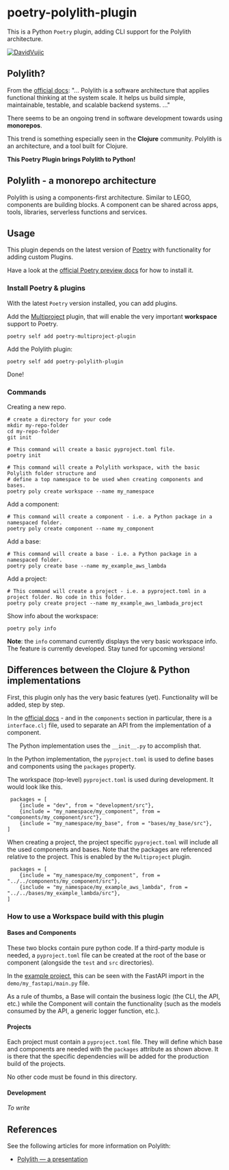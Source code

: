 # poetry-polylith-plugin

This is a Python `Poetry` plugin, adding CLI support for the Polylith architecture.


[![DavidVujic](https://circleci.com/gh/DavidVujic/poetry-polylith-plugin.svg?style=svg)](https://app.circleci.com/pipelines/github/DavidVujic/poetry-polylith-plugin?branch=main&filter=all)


## Polylith?
From the [official docs](https://polylith.gitbook.io/polylith/):
"... Polylith is a software architecture that applies functional thinking at the system
scale. It helps us build simple, maintainable, testable, and scalable backend systems. ..."

There seems to be an ongoing trend in software development towards using __monorepos__.

This trend is something especially seen in the __Clojure__ community. Polylith is an
architecture, and a tool built for Clojure.

__This Poetry Plugin brings Polylith to Python!__


## Polylith - a monorepo architecture
Polylith is using a components-first architecture. Similar to LEGO, components are
building blocks. A component can be shared across apps, tools, libraries, serverless
functions and services. 


## Usage
This plugin depends on the latest version of [Poetry](https://python-poetry.org/)
with functionality for adding custom Plugins.

Have a look at the [official Poetry preview docs](https://python-poetry.org/docs/master/)
for how to install it.


### Install Poetry & plugins
With the latest `Poetry` version installed, you can add plugins.


Add the [Multiproject](https://github.com/DavidVujic/poetry-multiproject-plugin) plugin,
that will enable the very important __workspace__ support to Poetry.
``` shell
poetry self add poetry-multiproject-plugin
```

Add the Polylith plugin:
``` shell
poetry self add poetry-polylith-plugin
```

Done!


### Commands
Creating a new repo.

``` shell
# create a directory for your code
mkdir my-repo-folder
cd my-repo-folder
git init

# This command will create a basic pyproject.toml file.
poetry init

# This command will create a Polylith workspace, with the basic Polylith folder structure and
# define a top namespace to be used when creating components and bases.
poetry poly create workspace --name my_namespace
```

Add a component:

``` shell
# This command will create a component - i.e. a Python package in a namespaced folder.
poetry poly create component --name my_component
```

Add a base:

``` shell
# This command will create a base - i.e. a Python package in a namespaced folder.
poetry poly create base --name my_example_aws_lambda
```

Add a project:

``` shell
# This command will create a project - i.e. a pyproject.toml in a project folder. No code in this folder.
poetry poly create project --name my_example_aws_lambada_project
```

Show info about the workspace:

``` shell
poetry poly info
```
__Note__: the `info` command currently displays the very basic workspace info. The
feature is currently developed. Stay tuned for upcoming versions!


## Differences between the Clojure & Python implementations
First, this plugin only has the very basic features (yet). Functionality will be added,
step by step.

In the [official docs](https://polylith.gitbook.io/polylith/) - and in the `components`
section in particular, there is a `interface.clj` file, used to separate an API from the
implementation of a component.

The Python implementation uses the `__init__.py` to accomplish that.

In the Python implementation, the `pyproject.toml` is used to define bases and
components using the `packages` property.

The workspace (top-level) `pyproject.toml` is used during development. It would look
like this.
``` shell
 packages = [
    {include = "dev", from = "development/src"},
    {include = "my_namespace/my_component", from = "components/my_component/src"},
    {include = "my_namespace/my_base", from = "bases/my_base/src"},
]
```

When creating a project, the project specific `pyproject.toml` will include all the used
components and bases. Note that the packages are referenced relative to the project.
This is enabled by the `Multiproject` plugin.
``` shell
 packages = [
    {include = "my_namespace/my_component", from = "../../components/my_component/src"},
    {include = "my_namespace/my_example_aws_lambda", from = "../../bases/my_example_lambda/src"},
]
```

### How to use a Workspace build with this plugin

#### Bases and Components

These two blocks contain pure python code. If a third-party module is needed, a
`pyproject.toml` file can be created at the root of the base or component (alongside
the `test` and `src` directories).

In the [example project](https://github.com/DavidVujic/python-polylith-example), this
can be seen with the FastAPI import in the `demo/my_fastapi/main.py` file.

As a rule of thumbs, a Base will contain the business logic (the CLI, the API, etc.)
while the Component will contain the functionality (such as the models consumed by the
API, a generic logger function, etc.).

#### Projects

Each project must contain a `pyproject.toml` file. They will define which base and
components are needed with the `packages` attribute as shown above. It is there that the
specific dependencies will be added for the production build of the projects.

No other code must be found in this directory.

#### Development

*To write*


## References

See the following articles for more information on Polylith:
 - [Polylith — a presentation](https://medium.com/webstep/polylith-a-presentation-6e6d2f9ec09c)
